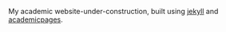 My academic website-under-construction, built using [jekyll](https://jekyllrb.com/) and [academicpages](https://github.com/academicpages/academicpages.github.io). 

